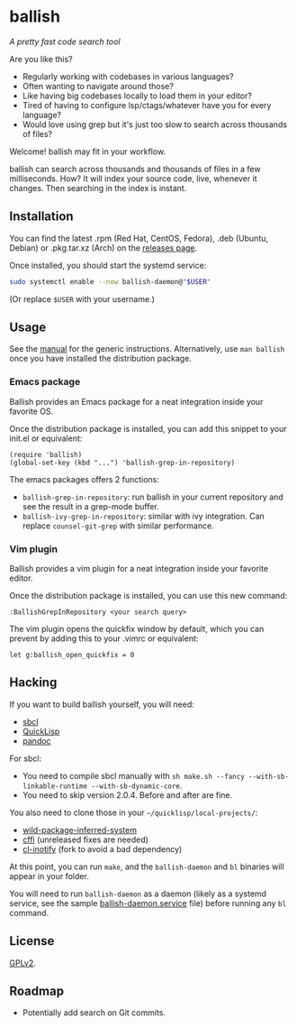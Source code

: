 # ballish

_A pretty fast code search tool_

Are you like this?

- Regularly working with codebases in various languages?
- Often wanting to navigate around those?
- Like having big codebases locally to load them in your editor?
- Tired of having to configure lsp/ctags/whatever have you for every
  language?
- Would love using grep but it's just too slow to search across
  thousands of files?

Welcome! ballish may fit in your workflow.

ballish can search across thousands and thousands of files in a few
milliseconds. How? It will index your source code, live, whenever it
changes. Then searching in the index is instant.

## Installation

You can find the latest .rpm (Red Hat, CentOS, Fedora), .deb (Ubuntu,
Debian) or .pkg.tar.xz (Arch) on the [releases page][1].

Once installed, you should start the systemd service:

```bash
sudo systemctl enable --now ballish-daemon@"$USER"
```

(Or replace `$USER` with your username.)

## Usage

See the [manual][0] for the generic instructions. Alternatively, use
`man ballish` once you have installed the distribution package.

### Emacs package

Ballish provides an Emacs package for a neat integration inside your
favorite OS.

Once the distribution package is installed, you can add this snippet
to your init.el or equivalent:

```elisp
(require 'ballish)
(global-set-key (kbd "...") 'ballish-grep-in-repository)
```

The emacs packages offers 2 functions:

- `ballish-grep-in-repository`: run ballish in your current repository
  and see the result in a grep-mode buffer.
- `ballish-ivy-grep-in-repository`: similar with ivy integration. Can
  replace `counsel-git-grep` with similar performance.

### Vim plugin

Ballish provides a vim plugin for a neat integration inside your
favorite editor.

Once the distribution package is installed, you can use this new
command:

```vim
:BallishGrepInRepository <your search query>
```

The vim plugin opens the quickfix window by default, which you can
prevent by adding this to your .vimrc or equivalent:

```vim
let g:ballish_open_quickfix = 0
```

## Hacking

If you want to build ballish yourself, you will need:

- [sbcl][2]
- [QuickLisp][3]
- [pandoc][4]

For sbcl:

- You need to compile sbcl manually with `sh make.sh --fancy
  --with-sb-linkable-runtime --with-sb-dynamic-core`.
- You need to skip version 2.0.4. Before and after are fine.

You also need to clone those in your `~/quicklisp/local-projects/`:

- [wild-package-inferred-system][5]
- [cffi][6] (unreleased fixes are needed)
- [cl-inotify][7] (fork to avoid a bad dependency)

At this point, you can run `make`, and the `ballish-daemon` and `bl`
binaries will appear in your folder.

You will need to run `ballish-daemon` as a daemon (likely as a systemd
service, see the sample [ballish-daemon.service][8] file) before
running any `bl` command.

## License

[GPLv2][9].

## Roadmap

- Potentially add search on Git commits.


  [0]: MANUAL.md
  [1]: https://gitlab.com/ralt/ballish/-/releases
  [2]: http://sbcl.org
  [3]: https://www.quicklisp.org/beta/
  [4]: https://pandoc.org/
  [5]: https://github.com/privet-kitty/wild-package-inferred-system
  [6]: https://github.com/cffi/cffi
  [7]: https://github.com/ralt/cl-inotify
  [8]: ballish-daemon.service
  [9]: LICENSE
